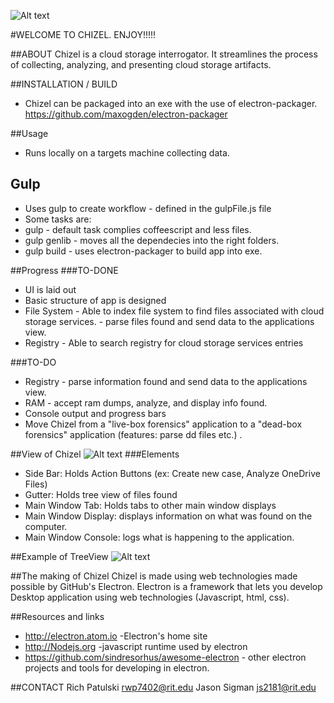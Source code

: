 ![Alt text](https://github.com/patulskitime/Chizel-475-2151_Patulski_Sigman/blob/master/Chizel_asciiArt.PNG)

#WELCOME TO CHIZEL. ENJOY!!!!!

##ABOUT
Chizel is a cloud storage interrogator.  It streamlines the process of collecting, analyzing, and presenting cloud storage artifacts.


##INSTALLATION / BUILD
* Chizel can be packaged into an exe with the use of electron-packager. <https://github.com/maxogden/electron-packager>

##Usage
* Runs locally on a targets machine collecting data.

## Gulp
* Uses gulp to create workflow - defined in the gulpFile.js file
* Some tasks are:
* gulp - default task complies coffeescript and less files.
* gulp genlib - moves all the dependecies into the right folders.
* gulp build - uses electron-packager to build app into exe.

##Progress
###TO-DONE
* UI is laid out
* Basic structure of app is designed
* File System - Able to index file system to find files associated with
cloud storage services. - parse files found and send data to the applications view.
* Registry - Able to search registry for cloud storage services entries   

###TO-DO
* Registry - parse information found and send data to the applications view.
* RAM - accept ram dumps, analyze, and display info found.
* Console output and progress bars
* Move Chizel from a "live-box forensics" application to a "dead-box forensics" application (features: parse dd files etc.) . 

##View of Chizel
![Alt text](https://github.com/patulskitime/Chizel-475-2151_Patulski_Sigman/blob/master/Chizel.png)
###Elements
* Side Bar: Holds Action Buttons (ex: Create new case, Analyze OneDrive Files)
* Gutter: Holds tree view of files found
* Main Window Tab: Holds tabs to other main window displays
* Main Window Display: displays information on what was found on the computer.
* Main Window Console: logs what is happening to the application.

##Example of TreeView
![Alt text](https://github.com/patulskitime/Chizel-475-2151_Patulski_Sigman/blob/master/Chizel_ex_TreeView.PNG)

##The making of Chizel
Chizel is made using web technologies made possible by
GitHub's Electron. Electron is a framework that lets you develop Desktop application
using web technologies (Javascript, html, css).

##Resources and links
* <http://electron.atom.io> -Electron's home site
* <http://Nodejs.org> -javascript runtime used by electron
* <https://github.com/sindresorhus/awesome-electron> - other electron projects and tools for developing in electron.

##CONTACT
Rich Patulski rwp7402@rit.edu
Jason Sigman js2181@rit.edu
